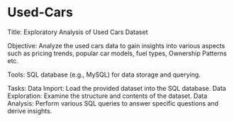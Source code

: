 # Used-Cars
Title:
Exploratory Analysis of Used Cars Dataset

Objective: 
Analyze the used cars data to gain insights into various aspects such as pricing trends, popular car models, fuel types, Ownership Patterns etc.

Tools:
SQL database (e.g., MySQL) for data storage and querying.

Tasks:
Data Import: Load the provided dataset into the SQL database.
Data Exploration: Examine the structure and contents of the dataset.
Data Analysis: Perform various SQL queries to answer specific questions and derive insights.
